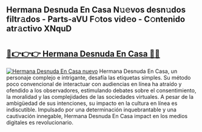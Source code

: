 ## Hermana Desnuda En Casa N𝚞𝚎vos desn𝚞dos filtr𝚊dos - Parts-aVU F𝚘tos vid𝚎o - C𝚘ntenido atr𝚊ctivo XNquD

# <h2><a href="http://mbav43o.tromn.icu/?c=Hermana+Desnuda+En+Casa">🔗👉👉👉 Hermana Desnuda En Casa 🔗🔗</a></h2>

[![Hermana Desnuda En Casa nuevo](https://i.imgur.com/pEAQMta.gif)](http://mbav43o.tromn.icu/?c=Hermana+Desnuda+En+Casa)
Hermana Desnuda En Casa, un personaje complejo e intrigante, desafía las etiquetas simples. Su método poco convencional de interactuar con audiencias en línea ha atraído y ofendido a los observadores, estimulando debates sobre el consentimiento, la moralidad y las complejidades de las sociedades virtuales. A pesar de la ambigüedad de sus intenciones, su impacto en la cultura en línea es indiscutible. Impulsado por una determinación inquebrantable y una cautivación innegable, Hermana Desnuda En Casa impact en los medios digitales es revolucionario.

